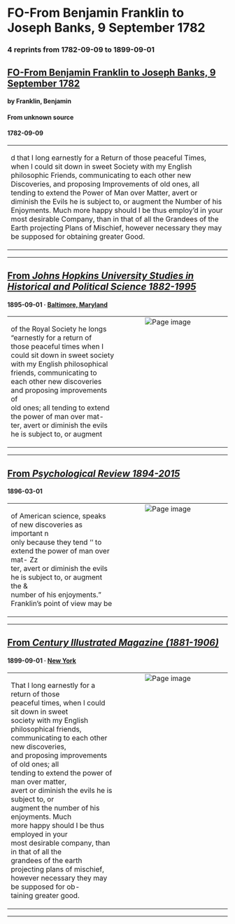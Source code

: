 
# FO-From Benjamin Franklin to Joseph Banks, 9 September 1782

### 4 reprints from 1782-09-09 to 1899-09-01

## [FO-From Benjamin Franklin to Joseph Banks, 9 September 1782](https://founders.archives.gov/documents/Franklin/01-38-02-0066)

#### by Franklin, Benjamin

#### From unknown source

#### 1782-09-09

<table style="width: 100%;"><tr><td style="width: 50%">

d that I long earnestly for a Return of those peaceful Times, when I could sit down in sweet Society with my English philosophic Friends, communicating to each other new Discoveries, and proposing Improvements of old ones, all tending to extend the Power of Man over Matter, avert or diminish the Evils he is subject to, or augment the Number of his Enjoyments. Much more happy should I be thus employ’d in your most desirable Company, than in that of all the Grandees of the Earth projecting Plans of Mischief, however necessary they may be supposed for obtaining greater Good.
</td></tr></table>

---

## [From _Johns Hopkins University Studies in Historical and Political Science 1882-1995_](https://archive.org/details/sim_johns-hopkins-university-historical-political-science_1895-09_13_9/page/n45/mode/1up?view=theater)

#### 1895-09-01 &middot; [Baltimore, Maryland](http://dbpedia.org/resource/Baltimore)

<table style="width: 100%;"><tr><td style="width: 50%">

  
of the Royal Society he longs “earnestly for a return of  
those peaceful times when I could sit down in sweet society  
with my English philosophical friends, communicating to  
each other new discoveries and proposing improvements of  
old ones; all tending to extend the power of man over mat-  
ter, avert or diminish the evils he is subject to, or augment
</td><td style="width: 50%; max-height: 75%; margin: auto; display: block;">
<img alt="Page image" src="https://iiif.archive.org/iiif/sim_johns-hopkins-university-historical-political-science_1895-09_13_9&#0036;45/pct:24.074074,64.418605,63.060429,9.941860/600,/0/default.jpg"/>
</td>
</tr></table>

---

## [From _Psychological Review 1894-2015_](https://archive.org/details/sim_psychological-review_1896-03_3_2/page/n23/mode/1up?view=theater)

#### 1896-03-01

<table style="width: 100%;"><tr><td style="width: 50%">

  
of American science, speaks of new discoveries as important n  
only because they tend ‘‘ to extend the power of man over mat- Zz  
ter, avert or diminish the evils he is subject to, or augment the &amp;  
number of his enjoyments.” Franklin’s point of view may be 
</td><td style="width: 50%; max-height: 75%; margin: auto; display: block;">
<img alt="Page image" src="https://iiif.archive.org/iiif/sim_psychological-review_1896-03_3_2&#0036;23/pct:28.047840,26.647564,70.408951,6.972302/600,/0/default.jpg"/>
</td>
</tr></table>

---

## [From _Century Illustrated Magazine (1881-1906)_](https://archive.org/details/sim_century-illustrated-monthly-magazine_1899-09_58_5/page/n117/mode/1up?view=theater)

#### 1899-09-01 &middot; [New York](http://dbpedia.org/resource/New_York_City)

<table style="width: 100%;"><tr><td style="width: 50%">

  
  
That I long earnestly for a return of those  
peaceful times, when I could sit down in sweet  
society with my English philosophical friends,  
communicating to each other new discoveries,  
and proposing improvements of old ones; all  
tending to extend the power of man over matter,  
avert or diminish the evils he is subject to, or  
augment the number of his enjoyments. Much  
more happy should I be thus employed in your  
most desirable company, than in that of all the  
grandees of the earth projecting plans of mischief,  
however necessary they may be supposed for ob-  
taining greater good.
</td><td style="width: 50%; max-height: 75%; margin: auto; display: block;">
<img alt="Page image" src="https://iiif.archive.org/iiif/sim_century-illustrated-monthly-magazine_1899-09_58_5&#0036;117/pct:52.004717,54.953271,35.652516,15.166889/600,/0/default.jpg"/>
</td>
</tr></table>

---

